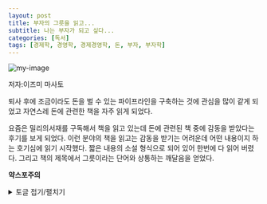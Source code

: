 ```yaml
---
layout: post
title: 부자의 그릇을 읽고...
subtitle: 나는 부자가 되고 싶다...
categories: [독서]
tags: [경제학, 경영학, 경제경영학, 돈, 부자, 부자학]
---
```



![my-image](https://hyundev.github.io/assets/images/부자의그릇_cover.jpeg)

저자:이즈미 마사토

퇴사 후에 조금이라도 돈을 벌 수 있는 파이프라인을 구축하는 것에 관심을 많이 같게 되었고 자연스레 돈에 관련한 책을 자주 읽게 되었다.

요즘은 밀리의서재를 구독해서 책을 읽고 있는데 돈에 관련된 책 중에 감동을 받았다는 후기를 보게 되었다. 이런 분야의 책을 읽고는 감동을 받기는 어려운데 어떤 내용이지 하는 호기심에 읽기 시작했다. 짧은 내용의 소설 형식으로 되어 있어 한번에 다 읽어 버렸다. 그리고 책의 제목에서 그릇이라는 단어와 상통하는 깨달음을 얻었다.

**약스포주의**
<details>
<summary>토글 접기/펼치기</summary>
<div markdown="1">
책은 주인공이 굶주린 밤에 자판기에서 음료를 먹을 돈도 없어서 벤치에 서성이면서 시작된다. 그리고 주인공 앞에 어떤 할아버지가 나타나고 음료를 먹을 돈을 빌려주면서 할아버지가 돈에 관련된 질문을 던지면서 둘의 대화가 시작된다. 
주인공은 자신이 어떤 일을 했고 중간에 성공을 했지만 무리하게 더 많은 것을 욕심내다가 망하게 된 것들을 이야기 한다.
할아버지는 돈을 가지고 있는 사람이 그 돈을 관리할 수 있는 능력이 없다면 돈은 스쳐 지나갈 뿐이라고 한다. 
여기서 돈을 버는 것도 중요하지만 자신이 그 돈을 소화할 만한 그릇이 되었는지도 중요하다는 것을 알수있었다. 
돈은 계속 흘러가는 것이기 때문에 자신이 관리할 수 있는 만큼의 돈이 아니라면 결국 사라지게 된다는 것이다. 나는 계속 부자가 되고 싶어 했지만 내가 그만큼의 돈을 관리할 능력이 되는지는 생각해보지 않았었다. 만약 내가 큰돈을 벌게 된다고 해도 그 돈을 관리할 수 있는 능력이 없다면 결국에 그 돈도 나를 스쳐지나갈 것이다. 진정한 부자란 큰 돈을 관리할 능력을 가지고 있어서 돈이 자연스럽게 부자에게 흘러들어 올 수 도 있겠구나라는 생각이 들었다. 돈을 버는 것도 중요하지만 돈에 대해서 어떤 마음가짐을 가져야 하는지 이제까지 생각했던 방향과 다른 방향으로 생각해볼 수 있었다.
그리고 이야기 후에는 할아버지가 어떤 이유로 주인공에게 말을 걸었는지와 해피엔딩의 결말을 보여준다.
</div>
</details>
